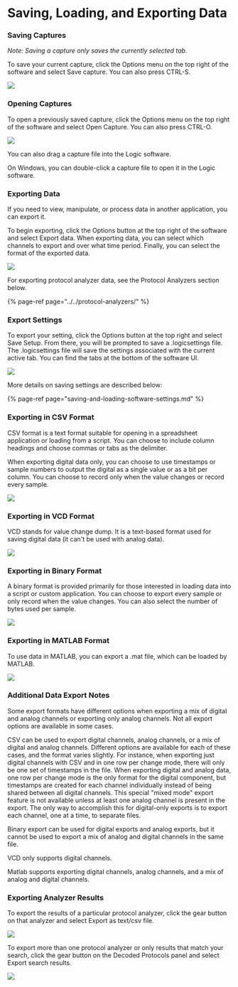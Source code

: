 # Saving, Loading, and Exporting Data

### **Saving Captures**

_Note: Saving a capture only saves the currently selected tab._

To save your current capture, click the Options menu on the top right of the software and select Save capture. You can also press CTRL-S.

![](https://trello-attachments.s3.amazonaws.com/57215c974c95a4ba028d9906/412x116/9f724212fc2945aed70e244be2562501/save_capture.png)

### **Opening Captures**

To open a previously saved capture, click the Options menu on the top right of the software and select Open Capture. You can also press CTRL-O.

![](https://trello-attachments.s3.amazonaws.com/57215c974c95a4ba028d9906/412x84/92d30daf5f31795091fd1cf31ab5a8fe/open_capture.png)

You can also drag a capture file into the Logic software.

On Windows, you can double-click a capture file to open it in the Logic software.

### **Exporting Data**

If you need to view, manipulate, or process data in another application, you can export it.

To begin exporting, click the Options button at the top right of the software and select Export data. When exporting data, you can select which channels to export and over what time period. Finally, you can select the format of the exported data.

![](https://trello-attachments.s3.amazonaws.com/57215c974c95a4ba028d9906/412x144/48a478ccdb97958254eb0b96d6ce20be/export_data.png)

For exporting protocol analyzer data, see the Protocol Analyzers section below.

{% page-ref page="../../protocol-analyzers/" %}

### **Export Settings**

To export your setting, click the Options button at the top right and select Save Setup. From there, you will be prompted to save a .logicsettings file. The .logicsettings file will save the settings associated with the current active tab. You can find the tabs at the bottom of the software UI.

![](https://trello-attachments.s3.amazonaws.com/55f0ad9685db3c82f0f3aeba/57215c974c95a4ba028d9906/d5d730c5485a077f0b745792e7b18e5c/save-setup.png)

More details on saving settings are described below:

{% page-ref page="saving-and-loading-software-settings.md" %}

### **Exporting in CSV Format**

CSV format is a text format suitable for opening in a spreadsheet application or loading from a script. You can choose to include column headings and choose commas or tabs as the delimiter.

When exporting digital data only, you can choose to use timestamps or sample numbers to output the digital as a single value or as a bit per column. You can choose to record only when the value changes or record every sample.

![](https://trello-attachments.s3.amazonaws.com/57215c974c95a4ba028d9906/300x232/9ff47b68b4a4b5ea8cf950775704f6f0/csv_settings.png)

### **Exporting in VCD Format**

VCD stands for value change dump. It is a text-based format used for saving digital data \(it can't be used with analog data\).

![](https://trello-attachments.s3.amazonaws.com/57215c974c95a4ba028d9906/300x71/8797654a7acaaab778ef265f59cced8d/vcd.png)

### **Exporting in Binary Format**

A binary format is provided primarily for those interested in loading data into a script or custom application. You can choose to export every sample or only record when the value changes. You can also select the number of bytes used per sample.

![](https://trello-attachments.s3.amazonaws.com/57215c974c95a4ba028d9906/484x150/9e9e6b086c0644ca4b34052f473cd598/binary.png)

### **Exporting in MATLAB Format**

To use data in MATLAB, you can export a .mat file, which can be loaded by MATLAB.

![](https://trello-attachments.s3.amazonaws.com/57215c974c95a4ba028d9906/300x63/a22d27e1abf803b99b9f66a0f9f8c780/matlab.png)

### **Additional Data Export Notes**

Some export formats have different options when exporting a mix of digital and analog channels or exporting only analog channels. Not all export options are available in some cases.

CSV can be used to export digital channels, analog channels, or a mix of digital and analog channels. Different options are available for each of these cases, and the format varies slightly. For instance, when exporting just digital channels with CSV and in one row per change mode, there will only be one set of timestamps in the file. When exporting digital and analog data, one row per change mode is the only format for the digital component, but timestamps are created for each channel individually instead of being shared between all digital channels. This special "mixed mode" export feature is not available unless at least one analog channel is present in the export. The only way to accomplish this for digital-only exports is to export each channel, one at a time, to separate files.

Binary export can be used for digital exports and analog exports, but it cannot be used to export a mix of analog and digital channels in the same file.

VCD only supports digital channels.

Matlab supports exporting digital channels, analog channels, and a mix of analog and digital channels.

### **Exporting Analyzer Results**

To export the results of a particular protocol analyzer, click the gear button on that analyzer and select Export as text/csv file.

![](https://trello-attachments.s3.amazonaws.com/57215c96cb44251902be82bf/303x149/a37f41260643068b75561d16e86f811e/analyzer_export.png)

To export more than one protocol analyzer or only results that match your search, click the gear button on the Decoded Protocols panel and select Export search results.

![](https://trello-attachments.s3.amazonaws.com/57215c96cb44251902be82bf/242x117/e21d151c1275d03cff4e166410740455/analyzer_export_search_results.png)

